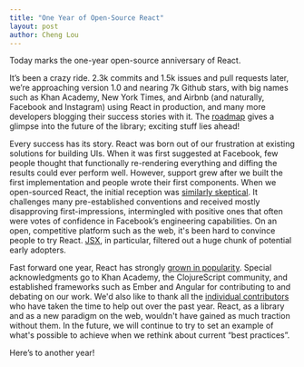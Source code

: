 ```yaml
---
title: "One Year of Open-Source React"
layout: post
author: Cheng Lou
---
```


Today marks the one-year open-source anniversary of React.

It’s been a crazy ride. 2.3k commits and 1.5k issues and pull requests later, we’re approaching version 1.0 and nearing 7k Github stars, with big names such as Khan Academy, New York Times, and Airbnb (and naturally, Facebook and Instagram) using React in production, and many more developers blogging their success stories with it. The [roadmap](http://facebook.github.io/react/blog/2014/03/28/the-road-to-1.0.html) gives a glimpse into the future of the library; exciting stuff lies ahead!

Every success has its story. React was born out of our frustration at existing solutions for building UIs. When it was first suggested at Facebook, few people thought that functionally re-rendering everything and diffing the results could ever perform well. However, support grew after we built the first implementation and people wrote their first components. When we open-sourced React, the initial reception was [similarly skeptical](http://www.reddit.com/r/programming/comments/1fak87/react_facebooks_latest_javascript_client_library/). It challenges many pre-established conventions and received mostly disapproving first-impressions, intermingled with positive ones that often were votes of confidence in Facebook’s engineering capabilities. On an open, competitive platform such as the web, it's been hard to convince people to try React. [JSX](http://facebook.github.io/react/docs/jsx-in-depth.html), in particular, filtered out a huge chunk of potential early adopters.

Fast forward one year, React has strongly [grown in popularity](https://news.ycombinator.com/item?id=7489959). Special acknowledgments go to Khan Academy, the ClojureScript community, and established frameworks such as Ember and Angular for contributing to and debating on our work. We'd also like to thank all the [individual contributors](https://github.com/facebook/react/graphs/contributors) who have taken the time to help out over the past year. React, as a library and as a new paradigm on the web, wouldn't have gained as much traction without them. In the future, we will continue to try to set an example of what's possible to achieve when we rethink about current “best practices”.

Here’s to another year!
